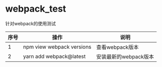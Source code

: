 # webpack_test

针对webpack的使用测试

| 序号 | 操作 | 说明 |
|-----|------|----|
| 1 | npm view webpack versions | 查看webpack版本 |
| 2 | yarn add webpack@latest | 安装最新的webpack版本 |
